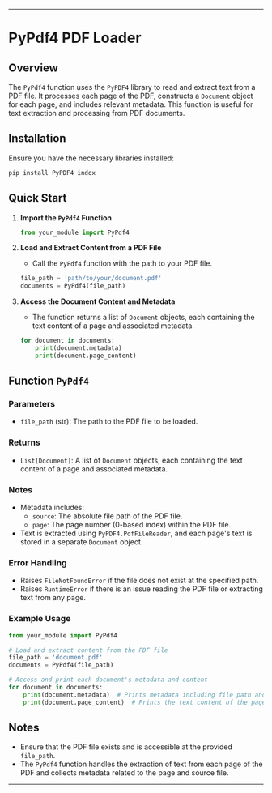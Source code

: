 
---

# PyPdf4 PDF Loader

## Overview

The `PyPdf4` function uses the `PyPDF4` library to read and extract text from a PDF file. It processes each page of the PDF, constructs a `Document` object for each page, and includes relevant metadata. This function is useful for text extraction and processing from PDF documents.

## Installation

Ensure you have the necessary libraries installed:

```bash
pip install PyPDF4 indox
```

## Quick Start

1. **Import the `PyPdf4` Function**

   ```python
   from your_module import PyPdf4
   ```

2. **Load and Extract Content from a PDF File**

   - Call the `PyPdf4` function with the path to your PDF file.

   ```python
   file_path = 'path/to/your/document.pdf'
   documents = PyPdf4(file_path)
   ```

3. **Access the Document Content and Metadata**

   - The function returns a list of `Document` objects, each containing the text content of a page and associated metadata.

   ```python
   for document in documents:
       print(document.metadata)
       print(document.page_content)
   ```

## Function `PyPdf4`

### Parameters

- `file_path` (str): The path to the PDF file to be loaded.

### Returns

- `List[Document]`: A list of `Document` objects, each containing the text content of a page and associated metadata.

### Notes

- Metadata includes:
  - `source`: The absolute file path of the PDF file.
  - `page`: The page number (0-based index) within the PDF file.
- Text is extracted using `PyPDF4.PdfFileReader`, and each page's text is stored in a separate `Document` object.

### Error Handling

- Raises `FileNotFoundError` if the file does not exist at the specified path.
- Raises `RuntimeError` if there is an issue reading the PDF file or extracting text from any page.

### Example Usage

```python
from your_module import PyPdf4

# Load and extract content from the PDF file
file_path = 'document.pdf'
documents = PyPdf4(file_path)

# Access and print each document's metadata and content
for document in documents:
    print(document.metadata)  # Prints metadata including file path and page number
    print(document.page_content)  # Prints the text content of the page
```

## Notes

- Ensure that the PDF file exists and is accessible at the provided `file_path`.
- The `PyPdf4` function handles the extraction of text from each page of the PDF and collects metadata related to the page and source file.

---


